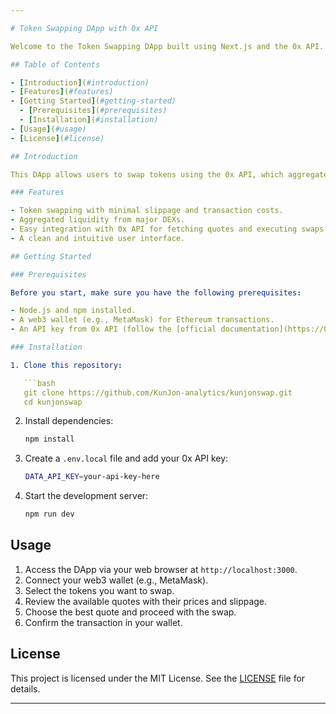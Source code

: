 ```yaml
---

# Token Swapping DApp with 0x API

Welcome to the Token Swapping DApp built using Next.js and the 0x API. This DApp aggregates liquidity across the greater DEX (Decentralized Exchange) ecosystem and surfaces the best price to the user. It leverages the 0x API swap endpoint for efficient token swaps with minimal slippage and transaction costs.

## Table of Contents

- [Introduction](#introduction)
- [Features](#features)
- [Getting Started](#getting-started)
  - [Prerequisites](#prerequisites)
  - [Installation](#installation)
- [Usage](#usage)
- [License](#license)

## Introduction

This DApp allows users to swap tokens using the 0x API, which aggregates liquidity from various DEXs to find the best possible price for a token swap. It's designed to offer an efficient and cost-effective trading experience without the need to write smart contracts.

### Features

- Token swapping with minimal slippage and transaction costs.
- Aggregated liquidity from major DEXs.
- Easy integration with 0x API for fetching quotes and executing swaps.
- A clean and intuitive user interface.

## Getting Started

### Prerequisites

Before you start, make sure you have the following prerequisites:

- Node.js and npm installed.
- A web3 wallet (e.g., MetaMask) for Ethereum transactions.
- An API key from 0x API (follow the [official documentation](https://0x.org/docs/introduction/getting-started) to obtain one).

### Installation

1. Clone this repository:

   ```bash
   git clone https://github.com/KunJon-analytics/kunjonswap.git
   cd kunjonswap
   ```

2. Install dependencies:

   ```bash
   npm install
   ```

3. Create a `.env.local` file and add your 0x API key:

   ```bash
   DATA_API_KEY=your-api-key-here
   ```

4. Start the development server:

   ```bash
   npm run dev
   ```

## Usage

1. Access the DApp via your web browser at `http://localhost:3000`.
2. Connect your web3 wallet (e.g., MetaMask).
3. Select the tokens you want to swap.
4. Review the available quotes with their prices and slippage.
5. Choose the best quote and proceed with the swap.
6. Confirm the transaction in your wallet.

## License

This project is licensed under the MIT License. See the [LICENSE](LICENSE) file for details.

---
```

